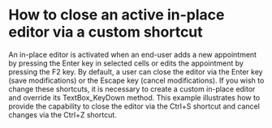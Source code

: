 # How to close an active in-place editor via a custom shortcut


<p>An in-place editor is activated when an end-user adds a new appointment by pressing the Enter key in selected cells or edits the appointment by pressing the F2 key. By default, a user can close the  editor via the Enter key (save modifications) or the Escape key (cancel modifications). If you wish to change these shortcuts, it is necessary to create a custom in-place editor and override its  TextBox_KeyDown method. This example illustrates how to provide the capability to close the editor via the Ctrl+S shortcut and cancel changes via the Ctrl+Z shortcut.</p>

<br/>


